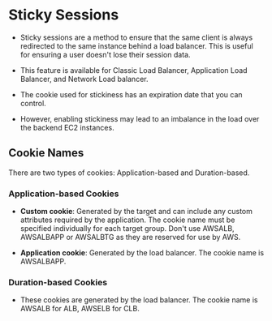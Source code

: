 # Sticky Sessions

- Sticky sessions are a method to ensure that the same client is always redirected to the same instance behind a load balancer. This is useful for ensuring a user doesn't lose their session data.

- This feature is available for Classic Load Balancer, Application Load Balancer, and Network Load balancer.

- The cookie used for stickiness has an expiration date that you can control.

- However, enabling stickiness may lead to an imbalance in the load over the backend EC2 instances.

## Cookie Names

There are two types of cookies: Application-based and Duration-based.

### Application-based Cookies

- **Custom cookie**: Generated by the target and can include any custom attributes required by the application. The cookie name must be specified individually for each target group. Don't use AWSALB, AWSALBAPP or AWSALBTG as they are reserved for use by AWS.

- **Application cookie**: Generated by the load balancer. The cookie name is AWSALBAPP.

### Duration-based Cookies

- These cookies are generated by the load balancer. The cookie name is AWSALB for ALB, AWSELB for CLB.